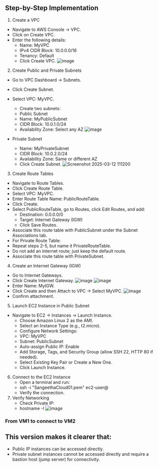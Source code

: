 ## Step-by-Step Implementation
1. Create a VPC
 - Navigate to AWS Console → VPC.
 - Click on Create VPC.
 - Enter the following details:
    - Name: MyVPC
    - IPv4 CIDR Block: 10.0.0.0/16
    - Tenancy: Default
    - Click Create VPC.
![image](https://github.com/user-attachments/assets/070f9e5b-7564-4634-9da9-e38ffd7037a3)
2. Create Public and Private Subnets
  - Go to VPC Dashboard → Subnets.
  - Click Create Subnet.
  - Select VPC: MyVPC.
     - Create two subnets:
     - Public Subnet
     - Name: MyPublicSubnet
     - CIDR Block: 10.0.1.0/24
     - Availability Zone: Select any AZ
       ![image](https://github.com/user-attachments/assets/6b9e3fcd-36f3-421b-b92c-a9aa16450c76)

  - Private Subnet
    - Name: MyPrivateSubnet
    - CIDR Block: 10.0.2.0/24
    - Availability Zone: Same or different AZ
    - Click Create Subnet.
      ![Screenshot 2025-03-12 111200](https://github.com/user-attachments/assets/210e4093-3ccf-4159-8667-a6f8c2203703)

3. Create Route Tables
  - Navigate to Route Tables.
  - Click Create Route Table.
  - Select VPC: MyVPC.
  - Enter Route Table Name: PublicRouteTable.
  - Click Create.
  - Select PublicRouteTable, go to Routes, click Edit Routes, and add:
    - Destination: 0.0.0.0/0
    - Target: Internet Gateway (IGW)
    - Click Save Routes.
 - Associate this route table with PublicSubnet under the Subnet Associations tab.
 - For Private Route Table:
 - Repeat steps 2-5, but name it PrivateRouteTable.
 - Do not add an internet route; just keep the default route.
 - Associate this route table with PrivateSubnet.
4. Create an Internet Gateway (IGW)  
  - Go to Internet Gateways.
  - Click Create Internet Gateway.
![image](https://github.com/user-attachments/assets/ef0c7d1e-f3d6-4f66-8600-c58dfdc76e5b)
![image](https://github.com/user-attachments/assets/9bff4e59-bea0-439a-a5e7-1ee30679ecf9)
  - Enter Name: MyIGW.
  - Click Create and then Attach to VPC → Select MyVPC.
![image](https://github.com/user-attachments/assets/7beeedd7-7fe1-4279-974c-c8fe19a72425)
  - Confirm attachment.
5. Launch EC2 Instance in Public Subnet
  - Navigate to EC2 → Instances → Launch Instance.
    - Choose Amazon Linux 2 as the AMI.
    - Select an Instance Type (e.g., t2.micro).
    - Configure Network Settings:
    - VPC: MyVPC
    - Subnet: PublicSubnet
    - Auto-assign Public IP: Enable
    - Add Storage, Tags, and Security Group (allow SSH 22, HTTP 80 if needed).
    - Select Existing Key Pair or Create a New One.
    - Click Launch Instance.
   
6. Connect to the EC2 Instance
    - Open a terminal and run:
    - ssh -i "SangeethaCloud01.pem" ec2-user@<Public-IP>
    - Verify the connection.
7. Verify Networking
    - Check Private IP:
    - hostname -I
![image](https://github.com/user-attachments/assets/6fc85d08-bfcb-4b32-a39f-064a880fc6c6)
### From VM1 to connect to VM2

## This version makes it clearer that:
   - Public IP instances can be accessed directly.
   - Private subnet instances cannot be accessed directly and require a bastion host (jump server) for connectivity.



